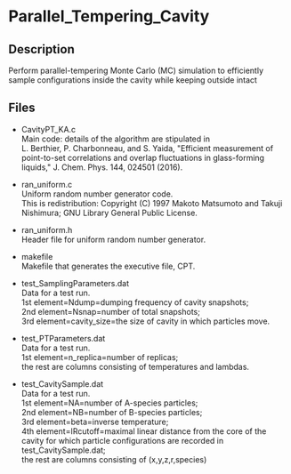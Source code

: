 # Parallel_Tempering_Cavity

Description
-----------
Perform parallel-tempering Monte Carlo (MC) simulation to efficiently sample configurations inside the cavity while keeping outside intact

Files
-----

- CavityPT_KA.c  
Main code: details of the algorithm are stipulated in  
L. Berthier, P. Charbonneau, and S. Yaida, "Efficient measurement of point-to-set correlations and overlap fluctuations in glass-forming liquids," J. Chem. Phys. 144, 024501 (2016).

- ran_uniform.c  
Uniform random number generator code.  
This is redistribution: Copyright (C) 1997 Makoto Matsumoto and Takuji Nishimura; GNU Library General Public License.

- ran_uniform.h  
Header file for uniform random number generator.

- makefile  
Makefile that generates the executive file, CPT.

- test_SamplingParameters.dat  
Data for a test run.  
1st element=Ndump=dumping frequency of cavity snapshots;  
2nd element=Nsnap=number of total snapshots;  
3rd element=cavity_size=the size of cavity in which particles move.

- test_PTParameters.dat  
Data for a test run.  
1st element=n_replica=number of replicas;  
the rest are columns consisting of temperatures and lambdas.

- test_CavitySample.dat  
Data for a test run.  
1st element=NA=number of A-species particles;  
2nd element=NB=number of B-species particles;  
3rd element=beta=inverse temperature;  
4th element=IRcutoff=maximal linear distance from the core of the cavity for which particle configurations are recorded in test_CavitySample.dat;  
the rest are columns consisting of (x,y,z,r,species)
